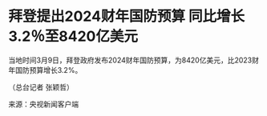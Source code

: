 # 拜登提出2024财年国防预算 同比增长3.2％至8420亿美元

当地时间3月9日，拜登政府发布2024财年国防预算，为8420亿美元，比2023财年国防预算增长3.2%。

（总台记者 张颖哲）

来源：央视新闻客户端


